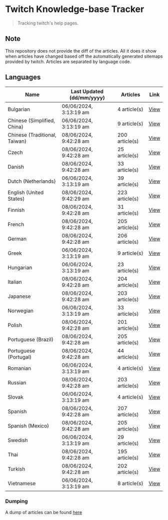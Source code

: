 # Twitch Knowledge-base Tracker
> Tracking twitch's help pages. 

## Note
This repository does not provide the diff of the articles. All it does it show when articles have changed based
off the automatically generated sitemaps provided by twitch. Articles are separated by language code.

## Languages

| Name                          | Last Updated (dd/mm/yyyy) | Articles       | Link                   |
|-------------------------------|---------------------------|----------------|------------------------|
| Bulgarian                     | 06/06/2024, 3:13:19 am    | 4 article(s)   | [View](docs/bg.md)     |
| Chinese (Simplified, China)   | 06/06/2024, 3:13:19 am    | 9 article(s)   | [View](docs/zh_CN.md)  |
| Chinese (Traditional, Taiwan) | 08/06/2024, 9:42:28 am    | 200 article(s) | [View](docs/zh_TW.md)  |
| Czech                         | 08/06/2024, 9:42:28 am    | 25 article(s)  | [View](docs/cs.md)     |
| Danish                        | 08/06/2024, 9:42:28 am    | 33 article(s)  | [View](docs/da.md)     |
| Dutch (Netherlands)           | 06/06/2024, 3:13:19 am    | 39 article(s)  | [View](docs/nl_NL.md)  |
| English (United States)       | 08/06/2024, 9:42:29 am    | 223 article(s) | [View](docs/en_US.md)  |
| Finnish                       | 08/06/2024, 9:42:28 am    | 31 article(s)  | [View](docs/fi.md)     |
| French                        | 08/06/2024, 9:42:28 am    | 205 article(s) | [View](docs/fr.md)     |
| German                        | 08/06/2024, 9:42:28 am    | 206 article(s) | [View](docs/de.md)     |
| Greek                         | 06/06/2024, 3:13:19 am    | 9 article(s)   | [View](docs/el.md)     |
| Hungarian                     | 06/06/2024, 3:13:19 am    | 23 article(s)  | [View](docs/hu.md)     |
| Italian                       | 08/06/2024, 9:42:28 am    | 204 article(s) | [View](docs/it.md)     |
| Japanese                      | 08/06/2024, 9:42:28 am    | 203 article(s) | [View](docs/ja.md)     |
| Norwegian                     | 06/06/2024, 3:13:19 am    | 33 article(s)  | [View](docs/no.md)     |
| Polish                        | 08/06/2024, 9:42:28 am    | 201 article(s) | [View](docs/pl.md)     |
| Portuguese (Brazil)           | 08/06/2024, 9:42:28 am    | 205 article(s) | [View](docs/pt_BR.md)  |
| Portuguese (Portugal)         | 08/06/2024, 9:42:28 am    | 44 article(s)  | [View](docs/pt_PT.md)  |
| Romanian                      | 06/06/2024, 3:13:19 am    | 4 article(s)   | [View](docs/ro.md)     |
| Russian                       | 08/06/2024, 9:42:28 am    | 203 article(s) | [View](docs/ru.md)     |
| Slovak                        | 06/06/2024, 3:13:19 am    | 4 article(s)   | [View](docs/sk.md)     |
| Spanish                       | 08/06/2024, 9:42:28 am    | 207 article(s) | [View](docs/es.md)     |
| Spanish (Mexico)              | 08/06/2024, 9:42:28 am    | 205 article(s) | [View](docs/es_MX.md)  |
| Swedish                       | 06/06/2024, 3:13:19 am    | 29 article(s)  | [View](docs/sv.md)     |
| Thai                          | 08/06/2024, 9:42:28 am    | 195 article(s) | [View](docs/th.md)     |
| Turkish                       | 08/06/2024, 9:42:28 am    | 202 article(s) | [View](docs/tr.md)     |
| Vietnamese                    | 06/06/2024, 3:13:19 am    | 8 article(s)   | [View](docs/vi.md)     |

### Dumping
A dump of articles can be found [here](docs/RAW.md)